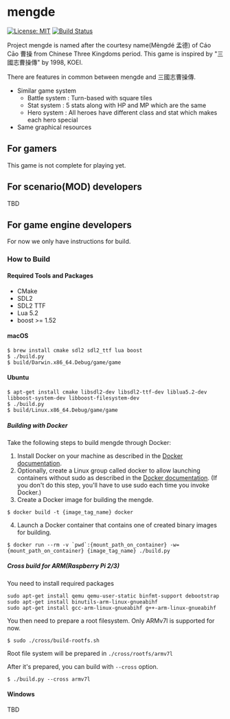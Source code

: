 # mengde

 [![License: MIT](https://img.shields.io/badge/License-MIT-yellow.svg)](https://opensource.org/licenses/MIT) [![Build Status](https://travis-ci.org/wateret/mengde.svg?branch=master)](https://travis-ci.org/wateret/mengde) 

Project mengde is named after the courtesy name(Mèngdé 孟德) of Cáo Cāo 曹操 from Chinese Three Kingdoms period.
This game is inspired by "三國志曹操傳" by 1998, KOEI.

There are features in common between mengde and 三國志曹操傳.

- Similar game system
    - Battle system : Turn-based with square tiles
    - Stat system : 5 stats along with HP and MP which are the same
	- Hero system : All heroes have different class and stat which makes each hero special
- Same graphical resources

## For gamers

This game is not complete for playing yet.

## For scenario(MOD) developers

TBD

## For game engine developers

For now we only have instructions for build.

### How to Build

#### Required Tools and Packages

* CMake
* SDL2
* SDL2 TTF
* Lua 5.2
* boost >= 1.52

#### macOS

```
$ brew install cmake sdl2 sdl2_ttf lua boost
$ ./build.py
$ build/Darwin.x86_64.Debug/game/game
```

#### Ubuntu

```
$ apt-get install cmake libsdl2-dev libsdl2-ttf-dev liblua5.2-dev libboost-system-dev libboost-filesystem-dev
$ ./build.py
$ build/Linux.x86_64.Debug/game/game
```

##### Building with Docker

Take the following steps to build mengde through Docker:

1. Install Docker on your machine as described in the [Docker documentation](https://docs.docker.com/install/).
2. Optionally, create a Linux group called docker to allow launching containers without sudo as described in the [Docker documentation](https://docs.docker.com/install/linux/linux-postinstall/). (If you don't do this step, you'll have to use sudo each time you invoke Docker.)
3. Create a Docker image for building the mengde.
```
$ docker build -t {image_tag_name} docker
```

4. Launch a Docker container that contains one of created binary images for building.
```
$ docker run --rm -v `pwd`:{mount_path_on_container} -w={mount_path_on_container} {image_tag_name} ./build.py
```

##### Cross build for ARM(Raspberry Pi 2/3)

You need to install required packages
```
sudo apt-get install qemu qemu-user-static binfmt-support debootstrap
sudo apt-get install binutils-arm-linux-gnueabihf
sudo apt-get install gcc-arm-linux-gnueabihf g++-arm-linux-gnueabihf
```

You then need to prepare a root filesystem. Only ARMv7l is supported for now.
```
$ sudo ./cross/build-rootfs.sh
```
Root file system will be prepared in `./cross/rootfs/armv7l`

After it's prepared, you can build with `--cross` option.
```
$ ./build.py --cross armv7l
```

#### Windows

TBD

